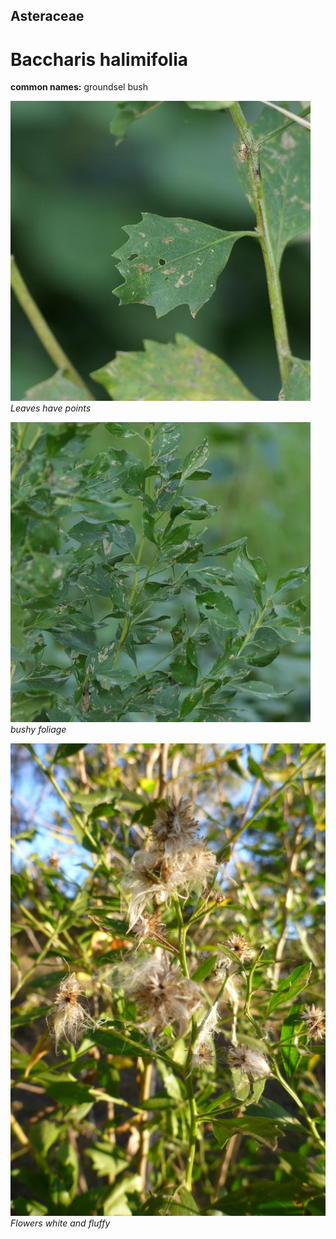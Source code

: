 ## Asteraceae
# Baccharis halimifolia
**common names:** groundsel bush




![Leaves have points](89992_P1211808.jpg)
 *Leaves have points* 

![bushy foliage](89989_P1211805.jpg)
 *bushy foliage* 

![Flowers white and fluffy](4857_P1210863.jpg)
 *Flowers white and fluffy* 

